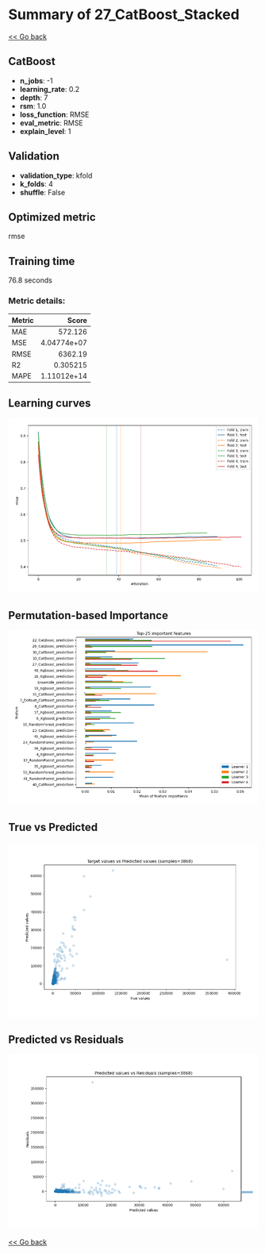 # Summary of 27_CatBoost_Stacked

[<< Go back](../README.md)


## CatBoost
- **n_jobs**: -1
- **learning_rate**: 0.2
- **depth**: 7
- **rsm**: 1.0
- **loss_function**: RMSE
- **eval_metric**: RMSE
- **explain_level**: 1

## Validation
 - **validation_type**: kfold
 - **k_folds**: 4
 - **shuffle**: False

## Optimized metric
rmse

## Training time

76.8 seconds

### Metric details:
| Metric   |          Score |
|:---------|---------------:|
| MAE      |  572.126       |
| MSE      |    4.04774e+07 |
| RMSE     | 6362.19        |
| R2       |    0.305215    |
| MAPE     |    1.11012e+14 |



## Learning curves
![Learning curves](learning_curves.png)

## Permutation-based Importance
![Permutation-based Importance](permutation_importance.png)
## True vs Predicted

![True vs Predicted](true_vs_predicted.png)


## Predicted vs Residuals

![Predicted vs Residuals](predicted_vs_residuals.png)



[<< Go back](../README.md)
